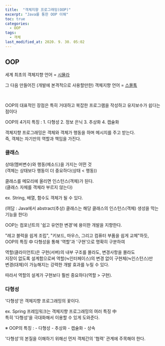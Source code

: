 ```yaml
---
title:  "객체지향 프로그래밍(OOP)"
excerpt: "Java를 통한 OOP 이해"
toc: true
categories:
  - OOP
tags:
  - 객체
last_modified_at: 2020. 9. 30. 05:02
---
```


## OOP

세계 최초의 객체지향 언어 = [<U>시뮬라</U>](https://ko.wikipedia.org/wiki/%EC%8B%9C%EB%AE%AC%EB%9D%BC)

그 다음 만들어진 (개발에 본격적으로 사용할만한) 객체지향 언어 = [<U>스몰톡</U>](https://ko.wikipedia.org/wiki/%EC%8A%A4%EB%AA%B0%ED%86%A0%ED%81%AC)

<br/>

OOP의 대표적인 장점은 특히 거대하고 복잡한 프로그램을 작성하고 유지보수가 쉽다는 점이다 

OOP의 4가지 특징 : 1. 다형성 2. 정보 은닉 3. 추상화 4. 캡슐화

객체지향 프로그래밍은 객체와 객체가 행동을 하며 메시지를 주고 받는다.  
즉, 객체는 자기만의 역할과 책임을 가진다.


### 클래스  

상태(멤버변수)와 행동(메소드)을 가지는 어떤 것  
(객체는 상태보다 행동이 더 중요하다(상태 < 행동))

클래스를 메모리에 올리면 인스턴스(객체)가 된다.  
(클래스 자체를 객체라 부르지 않는다)

ex. String, 배열, 함수도 객체가 될 수 있다.

(여담 : Java에서 abstract(추상) 클래스는 해당 클래스의 인스턴스(객체) 생성을 막는 기능을 한다)





OOP는 컴포넌트의 '쉽고 유연한 변경'에 용이한 개발을 지향한다.

"레고 블럭을 쉽게 조립", "키보드, 마우스, 그리고 컴퓨터 부품을 쉽게 교체"하듯,  
OOP의 특징 中 다형성을 통해 '역할'과 '구현'으로 명확히 구분하여  

역할(클라이언트)은 구현(서버)의 내부 구조를 몰라도, 변경사항을 몰라도  
지장이 없도록 설계함으로써 역할(≒인터페이스)의 변경 없이 구현체(≒인스턴스)만  
변경(대체)이 가능해지는 강력한 개발 효과를 누릴 수 있다.

따라서 역할의 설계가 구현보다 훨씬 중요하다(역할 > 구현).


### 다형성

'다형성'은 객체지향 프로그래밍의 꽃이다.

ex. Spring 프레임워크는 객체지향 프로그래밍의 여러 특징 中  
특히 '다형성'을 극대화해서 이용할 수 있게 도와준다.

※ OOP의 특징 : - 다형성 
                - 추상화 
                - 캡슐화 
                - 상속

'다형성'의 본질을 이해하기 위해선 먼저 객체간의 '협력' 관계에 주목해야 한다.

